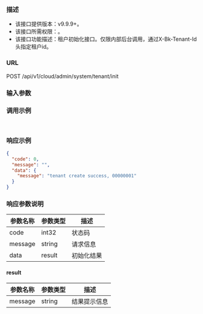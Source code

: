 ### 描述

- 该接口提供版本：v9.9.9+。
- 该接口所需权限：。
- 该接口功能描述：租户初始化接口。仅限内部后台调用，通过X-Bk-Tenant-Id头指定租户id。

### URL

POST /api/v1/cloud/admin/system/tenant/init

### 输入参数

### 调用示例

```json
 
```

### 响应示例

```json
{
  "code": 0,
  "message": "",
  "data": {
    "message": "tenant create success, 00000001"
  }
}
```

### 响应参数说明

| 参数名称    | 参数类型   | 描述    |
|---------|--------|-------|
| code    | int32  | 状态码   |
| message | string | 请求信息  |
| data    | result | 初始化结果 |

#### result

| 参数名称    | 参数类型   | 描述     |
|---------|--------|--------|
| message | string | 结果提示信息 |

